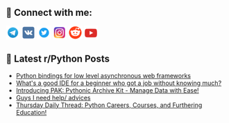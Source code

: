## 🔎 Connect with me:
[<img src="https://github.com/bullbesh/bullbesh/blob/main/images/Telegram.png" width="32" height="32" />](https://t.me/bullbesh)
[<img src="https://github.com/bullbesh/bullbesh/blob/main/images/VK.png" width="32" height="32" />](https://vk.com/bullbesh)
[<img src="https://github.com/bullbesh/bullbesh/blob/main/images/Twitter.png" width="32" height="32" />](https://twitter.com/bullbesh1)
[<img src="https://github.com/bullbesh/bullbesh/blob/main/images/Instagram.png" width="32" height="32" />](https://www.instagram.com/bullbesh)
[<img src="https://github.com/bullbesh/bullbesh/blob/main/images/Reddit.png" width="32" height="32" />](https://www.reddit.com/user/bullbesh)
[<img src="https://github.com/bullbesh/bullbesh/blob/main/images/YouTube.png" width="32" height="32" />](https://www.youtube.com/channel/UCtfjRs6uzgq5mfm8S06WTcg)

## 📕 Latest r/Python Posts
<!-- BLOG-POST-LIST:START -->
- [Python bindings for low level asynchronous web frameworks](https://www.reddit.com/r/Python/comments/16c6oot/python_bindings_for_low_level_asynchronous_web/)
- [What&#39;s a good IDE for a beginner who got a job without knowing much?](https://www.reddit.com/r/Python/comments/16c4iv7/whats_a_good_ide_for_a_beginner_who_got_a_job/)
- [Introducing PAK: Pythonic Archive Kit - Manage Data with Ease!](https://www.reddit.com/r/Python/comments/16c2zk0/introducing_pak_pythonic_archive_kit_manage_data/)
- [Guys I need help/ advices](https://www.reddit.com/r/Python/comments/16c2l8m/guys_i_need_help_advices/)
- [Thursday Daily Thread: Python Careers, Courses, and Furthering Education!](https://www.reddit.com/r/Python/comments/16c0i9p/thursday_daily_thread_python_careers_courses_and/)
<!-- BLOG-POST-LIST:END -->
